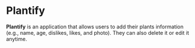 # Plantify
**Plantify** is an application that allows users to add their plants information (e.g., name, age, dislikes, likes, and photo). They can also delete it or edit it anytime.
